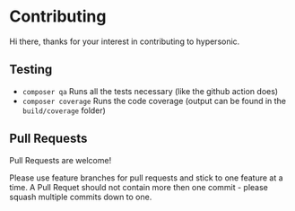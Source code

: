 Contributing
============

Hi there, thanks for your interest in contributing to hypersonic.

Testing
-------

- `composer qa` Runs all the tests necessary (like the github action does)
- `composer coverage` Runs the code coverage (output can be found in the `build/coverage` folder)

Pull Requests
-------------

Pull Requests are welcome!

Please use feature branches for pull requests and stick to one feature at a time. A Pull Requet
should not contain more then one commit - please squash multiple commits down to one.